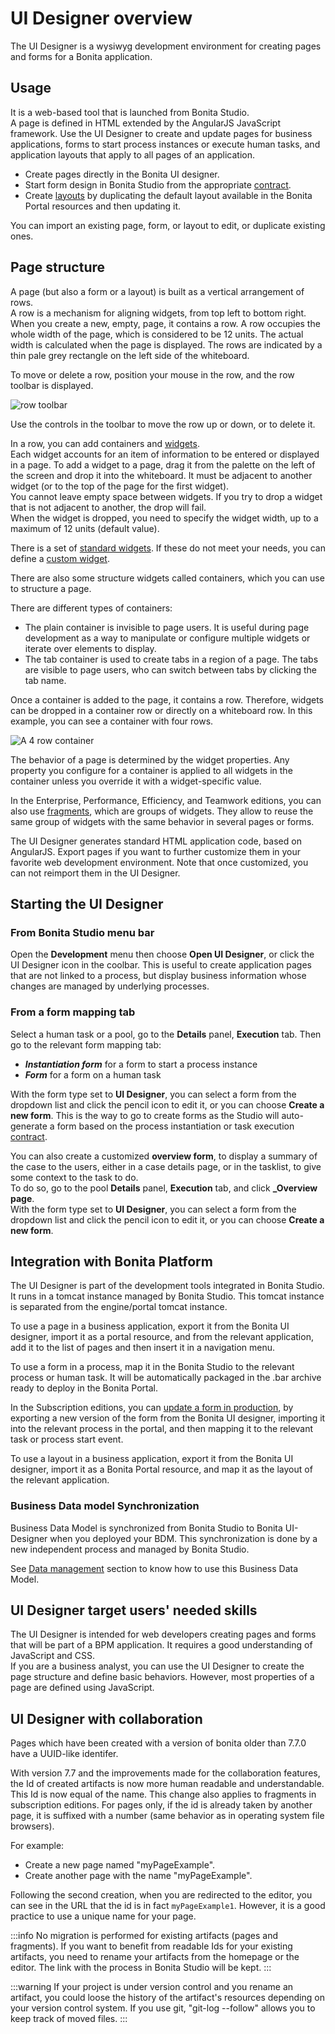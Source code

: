 # UI Designer overview


The UI Designer is a wysiwyg development environment for creating pages and forms for a Bonita application.


## Usage

It is a web-based tool that is launched from Bonita Studio.  
A page is defined in HTML extended by the AngularJS JavaScript framework. Use the UI Designer to create and update pages for business applications, forms to start process instances or execute human tasks, and application layouts that apply to all pages of an application.

* Create pages directly in the Bonita UI designer.
* Start form design in Bonita Studio from the appropriate [contract](contracts-and-contexts.md).
* Create [layouts](layouts.md) by duplicating the default layout available in the Bonita Portal resources and then updating it.

You can import an existing page, form, or layout to edit, or duplicate existing ones.

## Page structure

A page (but also a form or a layout) is built as a vertical arrangement of rows.  
A row is a mechanism for aligning widgets, from top left to bottom right. When you create a new, empty, page, it contains a row. A row occupies the whole width of the page, which is considered to be 12 units. The actual width is calculated when the page is displayed. The rows are indicated by a thin pale grey rectangle on the left side of the whiteboard. 

To move or delete a row, position your mouse in the row, and the row toolbar is displayed.

![row toolbar](images/images-6_0/row-over.png)

Use the controls in the toolbar to move the row up or down, or to delete it. 

In a row, you can add containers and [widgets](widgets.md).  
Each widget accounts for an item of information to be entered or displayed in a page. To add a widget to a page, drag it from the palette on the left of the screen and drop it into the whiteboard. It must be adjacent to another widget (or to the top of the page for the first widget).  
You cannot leave empty space between widgets. If you try to drop a widget that is not adjacent to another, the drop will fail.  
When the widget is dropped, you need to specify the widget width, up to a maximum of 12 units (default value). 

There is a set of [standard widgets](widgets.md). If these do not meet your needs, you can define a [custom widget](custom-widgets.md).

There are also some structure widgets called containers, which you can use to structure a page. 

There are different types of containers:
* The plain container is invisible to page users. It is useful during page development as a way to manipulate or configure multiple widgets or iterate over elements to display.
* The tab container is used to create tabs in a region of a page. The tabs are visible to page users, who can switch between tabs by clicking the tab name.

Once a container is added to the page, it contains a row. Therefore, widgets can be dropped in a container row or directly on a whiteboard row. In this example, you can see a container with four rows.

![A 4 row container](images/images-6_0/row-normal.png)

The behavior of a page is determined by the widget properties. Any property you configure for a container is applied to all widgets in the container unless you override it with a widget-specific value.

In the Enterprise, Performance, Efficiency, and Teamwork editions, you can also use [fragments](fragments.md), which are groups of widgets. They allow to reuse the same group of widgets with the same behavior in several pages or forms.

The UI Designer generates standard HTML application code, based on AngularJS. Export pages if you want to further customize them in your favorite web development environment. Note that once customized, you can not reimport them in the UI Designer.

## Starting the UI Designer

### From Bonita Studio menu bar

Open the **Development** menu then choose **Open UI Designer**, or click the UI Designer icon in the coolbar. This is useful to create application pages that are not linked to a process, but display business information whose changes are managed by underlying processes.

### From a form mapping tab

Select a human task or a pool, go to the **Details** panel, **Execution** tab. Then go to the relevant form mapping tab:

* **_Instantiation form_** for a form to start a process instance
* **_Form_** for a form on a human task

With the form type set to **UI Designer**, you can select a form from the dropdown list and click the pencil icon to edit it, or you can choose **Create a new form**. This is the way to go to create forms as the Studio will auto-generate a form based on the process instantiation or task execution [contract](contracts-and-contexts.md).

You can also create a customized **overview form**, to display a summary of the case to the users, either in a case details page, or in the tasklist, to give some context to the task to do.  
To do so, go to the pool **Details** panel, **Execution** tab, and click **_Overview page**.  
With the form type set to **UI Designer**, you can select a form from the dropdown list and click the pencil icon to edit it, or you can choose **Create a new form**.

## Integration with Bonita Platform

The UI Designer is part of the development tools integrated in Bonita Studio. It runs in a tomcat instance managed by Bonita Studio. This tomcat instance is separated from the engine/portal tomcat instance.

To use a page in a business application, export it from the Bonita UI designer, import it as a portal resource, and from the relevant application, add it to the list of pages and then insert it in a navigation menu.

To use a form in a process, map it in the Bonita Studio to the relevant process or human task. It will be automatically packaged in the .bar archive ready to deploy in the Bonita Portal.

In the Subscription editions, you can [update a form in production](live-update.md), by exporting a new version of the form from the Bonita UI designer, importing it into the relevant process in the portal, and then mapping it to the relevant task or process start event. 

To use a layout in a business application, export it from the Bonita UI designer, import it as a Bonita Portal resource, and map it as the layout of the relevant application.

### Business Data model Synchronization

Business Data Model is synchronized from Bonita Studio to Bonita UI-Designer when you deployed your BDM. 
This synchronization is done by a new independent process and managed by Bonita Studio.

See [Data management](variables.md#business-data) section to know how to use this Business Data Model.

## UI Designer target users' needed skills

The UI Designer is intended for web developers creating pages and forms that will be part of a BPM application. It requires a good understanding of JavaScript and CSS.  
If you are a business analyst, you can use the UI Designer to create the page structure and define basic behaviors. However, most properties of a page are defined using JavaScript.

<a id="readable-page-name"/>

## UI Designer with collaboration

Pages which have been created with a version of bonita older than 7.7.0 have a UUID-like identifer.

With version 7.7 and the improvements made for the collaboration features, the Id of created artifacts is now more human readable and understandable. This Id is now equal of the name. 
This change also applies to fragments in subscription editions.
For pages only, if the id is already taken by another page, it is suffixed with a number (same behavior as in operating system file browsers).
 
For example:
* Create a new page named "myPageExample".
* Create another page with the name "myPageExample".

Following the second creation, when you are redirected to the editor, you can see in the URL that the id is in fact `myPageExample1`.
However, it is a good practice to use a unique name for your page.

:::info
No migration is performed for existing artifacts (pages and fragments).
If you want to benefit from readable Ids for your existing artifacts, you need to rename your artifacts from the homepage or the editor. The link with the process in Bonita Studio will be kept.
:::

:::warning
If your project is under version control and you rename an artifact, you could loose the history of the artifact's resources depending on your version control system. If you use git, "git-log --follow" allows you to keep track of moved files.
:::
